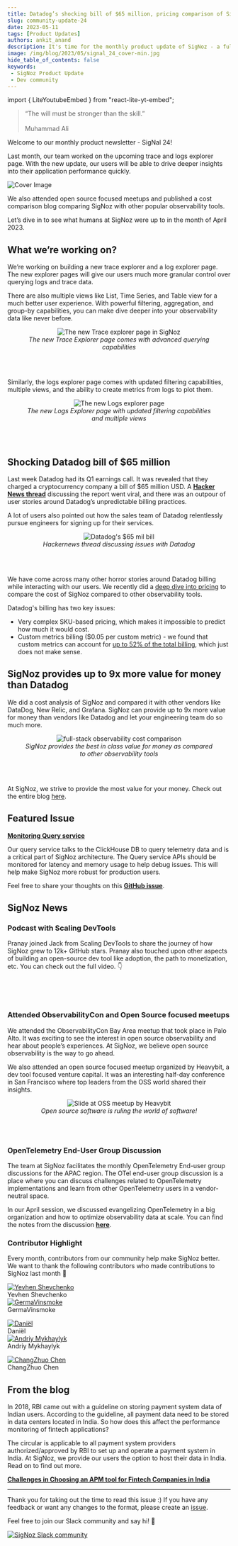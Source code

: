 ```yaml
---
title: Datadog’s shocking bill of $65 million, pricing comparison of SigNoz with other tools - SigNal 24
slug: community-update-24
date: 2023-05-11
tags: [Product Updates]
authors: ankit_anand
description: It's time for the monthly product update of SigNoz - a full-stack open-source observability platform. Find out what we've been upto at SigNoz during April, 2024.
image: /img/blog/2023/05/signal_24_cover-min.jpg
hide_table_of_contents: false
keywords:
 - SigNoz Product Update
 - Dev community
---
```

import { LiteYoutubeEmbed } from "react-lite-yt-embed";

<head>
  <link rel="canonical" href="https://signoz.io/blog/community-update-24/"/>
</head>

> “The will must be stronger than the skill.” <br></br>
> Muhammad Ali

Welcome to our monthly product newsletter - SigNal 24!

Last month, our team worked on the upcoming trace and logs explorer page. With the new update, our users will be able to drive deeper insights into their application performance quickly.

<!--truncate-->

![Cover Image](/img/blog/2023/05/signal_24_cover.webp)

We also attended open source focused meetups and published a cost comparison blog comparing SigNoz with other popular observability tools.

Let’s dive in to see what humans at SigNoz were up to in the month of April 2023.

## What we’re working on?

We’re working on building a new trace explorer and a log explorer page. The new explorer pages will give our users much more granular control over querying logs and trace data.

There are also multiple views like List, Time Series, and Table view for a much better user experience. With powerful filtering, aggregation, and group-by capabilities, you can make dive deeper into your observability data like never before.

<figure data-zoomable align='center'>
    <img src="/img/blog/2023/05/trace_explorer_page.webp" alt="The new Trace explorer page in SigNoz"/>
    <figcaption><i>The new Trace Explorer page comes with advanced querying capabilities</i></figcaption>
</figure>

<br></br>

Similarly, the logs explorer page comes with updated filtering capabilities, multiple views, and the ability to create metrics from logs to plot them.

<figure data-zoomable align='center'>
    <img src="/img/blog/2023/05/logs_explorer_page.webp" alt="The new Logs explorer page"/>
    <figcaption><i>The new Logs Explorer page with updated filtering capabilities and multiple views</i></figcaption>
</figure>

<br></br>

## Shocking Datadog bill of $65 million

Last week Datadog had its Q1 earnings call. It was revealed that they charged a cryptocurrency company a bill of $65 million USD. A <a href = "https://news.ycombinator.com/item?id=35837330" rel="noopener noreferrer nofollow" target="_blank" ><b>Hacker News thread</b></a> discussing the report went viral, and there was an outpour of user stories around Datadog’s unpredictable billing practices. 

A lot of users also pointed out how the sales team of Datadog relentlessly pursue engineers for signing up for their services.

<figure data-zoomable align='center'>
    <img src="/img/blog/2023/05/dd_65_mill_bill.webp" alt="Datadog's $65 mil bill"/>
    <figcaption><i>Hackernews thread discussing issues with Datadog</i></figcaption>
</figure>

<br></br>

We have come across many other horror stories around Datadog billing while interacting with our users. We recently did a [deep dive into pricing](https://signoz.io/blog/pricing-comparison-signoz-vs-datadog-vs-newrelic-vs-grafana/) to compare the cost of SigNoz compared to other observability tools.

Datadog's billing has two key issues:

- Very complex SKU-based pricing, which makes it impossible to predict how much it would cost.
- Custom metrics billing ($0.05 per custom metric) - we found that custom metrics can account for [up to 52% of the total billing](https://signoz.io/blog/pricing-comparison-signoz-vs-datadog-vs-newrelic-vs-grafana/#no-limits-on-custom-metrics-with-signoz), which just does not make sense.

## SigNoz provides up to 9x more value for money than Datadog

We did a cost analysis of SigNoz and compared it with other vendors like DataDog, New Relic, and Grafana. SigNoz can provide up to 9x more value for money than vendors like Datadog and let your engineering team do so much more.

<figure data-zoomable align='center'>
    <img src="/img/blog/2023/07/full-stack-observability-cost-comparison.webp" alt="full-stack observability cost comparison"/>
    <figcaption><i>SigNoz provides the best in class value for money as compared to other observability tools</i></figcaption>
</figure>

<br></br>

At SigNoz, we strive to provide the most value for your money. Check out the entire blog [here](https://signoz.io/blog/pricing-comparison-signoz-vs-datadog-vs-newrelic-vs-grafana/).

## Featured Issue

<a href = "https://github.com/SigNoz/signoz/issues/2600" rel="noopener noreferrer nofollow" target="_blank" ><b>Monitoring Query service</b></a>

Our query service talks to the ClickHouse DB to query telemetry data and is a critical part of SigNoz architecture. The Query service APIs should be monitored for latency and memory usage to help debug issues. This will help make SigNoz more robust for production users.

Feel free to share your thoughts on this <a href = "https://github.com/SigNoz/signoz/issues/2600" rel="noopener noreferrer nofollow" target="_blank" ><b>GitHub issue</b></a>.
## SigNoz News

### Podcast with Scaling DevTools

Pranay joined Jack from Scaling DevTools to share the journey of how SigNoz grew to 12k+ GitHub stars. Pranay also touched upon other aspects of building an open-source dev tool like adoption, the path to monetization, etc. You can check out the full video. 👇

<p>&nbsp;</p>

<LiteYoutubeEmbed id="pOhyOrtqUp0" mute={false} />

<p>&nbsp;</p>

### Attended ObservabilityCon and Open Source focused meetups

We attended the ObservabilityCon Bay Area meetup that took place in Palo Alto. It was exciting to see the interest in open source observability and hear about people’s experiences. At SigNoz, we believe open source observability is the way to go ahead.

We also attended an open source focused meetup organized by Heavybit, a dev tool focused venture capital. It was an interesting half-day conference in San Francisco where top leaders from the OSS world shared their insights.

<figure data-zoomable align='center'>
    <img src="/img/blog/2023/05/oss_meetup_heavybit.webp" alt="Slide at OSS meetup by Heavybit"/>
    <figcaption><i>Open source software is ruling the world of software!</i></figcaption>
</figure>

<br></br>

### OpenTelemetry End-User Group Discussion

The team at SigNoz facilitates the monthly OpenTelemetry End-user group discussions for the APAC region. The OTel end-user group discussion is a place where you can discuss challenges related to OpenTelemetry implementations and learn from other OpenTelemetry users in a vendor-neutral space.

In our April session, we discussed evangelizing OpenTelemetry in a big organization and how to optimize observability data at scale. You can find the notes from the discussion <a href = "https://docs.google.com/document/d/1eDYC97LfvE428cpIf3A_hSGirdNzglPurlxgKCmw8o4/" rel="noopener noreferrer nofollow" target="_blank" ><b>here</b></a>.

### Contributor Highlight

Every month, contributors from our community help make SigNoz better. We want to thank the following contributors who made contributions to SigNoz last month 🤗

<div class="row">
    <div class="col col--6">
      <div class="avatar">
      <a
         class="avatar__photo-link avatar__photo avatar__photo--lg"
         href="https://github.com/yeshev"
      >
         <img
            alt="Yevhen Shevchenko"
            src="https://avatars.githubusercontent.com/u/90138953?v=4"
         />
      </a>
      <div class="avatar__intro">
         <div class="avatar__name">Yevhen Shevchenko</div>
         <small class="avatar__subtitle">
         </small>
      </div>
      </div>
   </div>
    <div class="col col--6">
      <div class="avatar">
      <a
         class="avatar__photo-link avatar__photo avatar__photo--lg"
         href="https://github.com/GermaVinsmoke"
      >
         <img
            alt="GermaVinsmoke"
            src="https://avatars.githubusercontent.com/u/32815509?v=4"
         />
      </a>
      <div class="avatar__intro">
         <div class="avatar__name">GermaVinsmoke</div>
         <small class="avatar__subtitle">
         </small>
      </div>
      </div>
   </div>
</div>

<p></p>

<div class="row">
    <div class="col col--6">
      <div class="avatar">
      <a
         class="avatar__photo-link avatar__photo avatar__photo--lg"
         href="https://github.com/daniel-t4e"
      >
         <img
            alt="Daniël"
            src="https://avatars.githubusercontent.com/u/130993189?v=4"
         />
      </a>
      <div class="avatar__intro">
         <div class="avatar__name">Daniël</div>
         <small class="avatar__subtitle">
         </small>
      </div>
      </div>
   </div>
    <div class="col col--6">
      <div class="avatar">
      <a
         class="avatar__photo-link avatar__photo avatar__photo--lg"
         href="https://github.com/erplsf"
      >
         <img
            alt="Andriy Mykhaylyk"
            src="https://avatars.githubusercontent.com/u/4072364?v=4"
         />
      </a>
      <div class="avatar__intro">
         <div class="avatar__name">Andriy Mykhaylyk</div>
         <small class="avatar__subtitle">
         </small>
      </div>
      </div>
   </div>
</div>

<p></p>

<div class="row">
    <div class="col col--6">
      <div class="avatar">
      <a
         class="avatar__photo-link avatar__photo avatar__photo--lg"
         href="https://github.com/czchen"
      >
         <img
            alt="ChangZhuo Chen"
            src="https://avatars.githubusercontent.com/u/98758?v=4"
         />
      </a>
      <div class="avatar__intro">
         <div class="avatar__name">ChangZhuo Chen</div>
         <small class="avatar__subtitle">
         </small>
      </div>
      </div>
   </div>
</div>



## From the blog

In 2018, RBI came out with a guideline on storing payment system data of Indian users. According to the guideline, all payment data need to be stored in data centers located in India. So how does this affect the performance monitoring of fintech applications?

The circular is applicable to all payment system providers authorized/approved by RBI to set up and operate a payment system in India. At SigNoz, we provide our users the option to host their data in India. Read on to find out more.

**[Challenges in Choosing an APM tool for Fintech Companies in India](https://signoz.io/blog/challenges-in-choosing-a-monitoring-tool-for-fintech-companies-in-india/)**

---

Thank you for taking out the time to read this issue :) If you have any feedback or want any changes to the format, please create an <a href = "https://github.com/SigNoz/signoz/issues" rel="noopener noreferrer nofollow" target="_blank" >issue</a>.

Feel free to join our Slack community and say hi! 👋

[![SigNoz Slack community](/img/blog/common/join_slack_cta.webp)](https://signoz.io/slack)